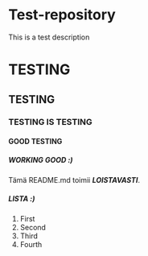 # Test-repository
This is a test description

# TESTING

## TESTING

### TESTING IS TESTING

#### GOOD TESTING

##### WORKING GOOD :)

Tämä README.md toimii __*LOISTAVASTI*__.

##### LISTA :)
1. First 
2. Second 
3. Third 
4. Fourth 
